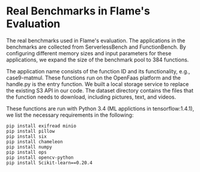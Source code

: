 # Real Benchmarks in Flame's Evaluation
The real benchmarks used in Flame's evaluation.
The applications in the benchmarks are collected from ServerlessBench and FunctionBench. By configuring different memory sizes and input parameters for these applications, we expand the size of the benchmark pool to 384 functions. 

The application name consists of the function ID and its functionality, e.g., case9-matmul. These functions run on the OpenFaas platform and the handle.py is the entry function. We built a local storage service to replace the existing S3 API in our code. The dataset directory contains the files that the function needs to download, including pictures, text, and videos.

These functions are run with Python 3.4 (ML applictions in tensorflow:1.4.1), we list the necessary requirements in the following:

```
pip install exifread minio
pip install pillow
pip install six
pip install chameleon
pip install numpy
pip install ops
pip install opencv-python
pip install Scikit-learn==0.20.4
```




